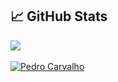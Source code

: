 


## &#x1f4c8; GitHub Stats
<p>
  <a href="https://github.com/pedrocarr">
    <img align="center" src="https://github-readme-stats.vercel.app/api/top-langs/?username=pedrocarr&hide=html&layout=compact&langs_count=10" /> 
  </a>
  <br> <br>
  <a href="https://github.com/pedrocarr">
    <img align="center" src="https://github-readme-stats.vercel.app/api?username=pedrocarr&show_icons=true&line_height=27&count_private=true&&theme=vision-friendly-dark" alt="Pedro Carvalho" />
  </a>
</p>


